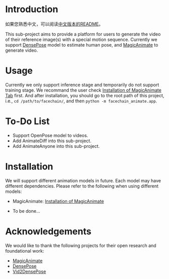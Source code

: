 
# Introduction

如果您熟悉中文，可以阅读[中文版本的README](./README_ZH.md)。

This sub-project aims to provide a platform for users to generate the video of their reference image(s) with a special motion sequence. Currently we support [DensePose](https://densepose.org/) model to estimate human pose, and [MagicAnimate](https://showlab.github.io/magicanimate/) to generate video.

# Usage

Currently we only support inference stage and temporarily do not support training stage. We recommand the user check [Installation of MagicAnimate Tab](https://github.com/modelscope/facechain/tree/main/facechain_animate/resources/MagicAnimate/installation_for_magic_animate.md) first. And after installation, you should go to the root path of this project, i.e., `cd /path/to/facechain/`, and then `python -m facechain_animate.app`.

# To-Do List
- Support OpenPose model to videos.
- Add AnimateDiff into this sub-project.
- Add AnimateAnyone into this sub-project.

# Installation

We will support different animation models in future. Each model may have different dependencies. Please refer to the following when using different models:

- MagicAnimate: [Installation of MagicAnimate](https://github.com/modelscope/facechain/tree/main/facechain_animate/resources/MagicAnimate/installation_for_magic_animate.md) 

- To be done...

# Acknowledgements

We would like to thank the following projects for their open research and foundational work:

- [MagicAnimate](showlab.github.io/magicanimate/)
- [DensePose](densepose.org)
- [Vid2DensePose](https://github.com/Flode-Labs/vid2densepose/tree/main)